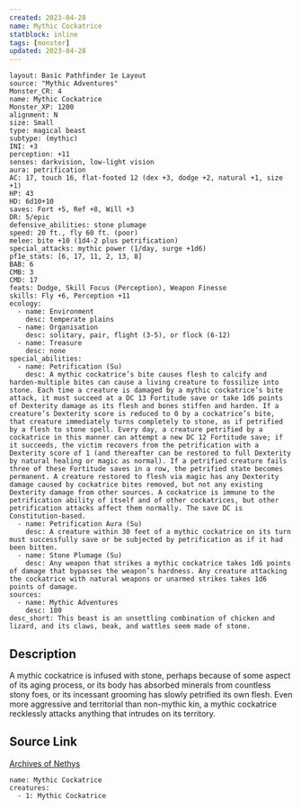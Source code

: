 ```yaml
---
created: 2023-04-28
name: Mythic Cockatrice
statblock: inline
tags: [monster]
updated: 2023-04-28
---
```

```statblock
layout: Basic Pathfinder 1e Layout
source: "Mythic Adventures"
Monster_CR: 4
name: Mythic Cockatrice
Monster_XP: 1200
alignment: N
size: Small
type: magical beast
subtype: (mythic)
INI: +3
perception: +11
senses: darkvision, low-light vision
aura: petrification
AC: 17, touch 16, flat-footed 12 (dex +3, dodge +2, natural +1, size +1)
HP: 43
HD: 6d10+10
saves: Fort +5, Ref +8, Will +3
DR: 5/epic
defensive_abilities: stone plumage
speed: 20 ft., fly 60 ft. (poor)
melee: bite +10 (1d4-2 plus petrification)
special_attacks: mythic power (1/day, surge +1d6)
pf1e_stats: [6, 17, 11, 2, 13, 8]
BAB: 6
CMB: 3
CMD: 17
feats: Dodge, Skill Focus (Perception), Weapon Finesse
skills: Fly +6, Perception +11
ecology:
  - name: Environment
    desc: temperate plains
  - name: Organisation
    desc: solitary, pair, flight (3-5), or flock (6-12)
  - name: Treasure
    desc: none
special_abilities:
  - name: Petrification (Su)
    desc: A mythic cockatrice’s bite causes flesh to calcify and harden-multiple bites can cause a living creature to fossilize into stone. Each time a creature is damaged by a mythic cockatrice’s bite attack, it must succeed at a DC 13 Fortitude save or take 1d6 points of Dexterity damage as its flesh and bones stiffen and harden. If a creature’s Dexterity score is reduced to 0 by a cockatrice’s bite, that creature immediately turns completely to stone, as if petrified by a flesh to stone spell. Every day, a creature petrified by a cockatrice in this manner can attempt a new DC 12 Fortitude save; if it succeeds, the victim recovers from the petrification with a Dexterity score of 1 (and thereafter can be restored to full Dexterity by natural healing or magic as normal). If a petrified creature fails three of these Fortitude saves in a row, the petrified state becomes permanent. A creature restored to flesh via magic has any Dexterity damage caused by cockatrice bites removed, but not any existing Dexterity damage from other sources. A cockatrice is immune to the petrification ability of itself and of other cockatrices, but other petrification attacks affect them normally. The save DC is Constitution-based.
  - name: Petrification Aura (Su)
    desc: A creature within 30 feet of a mythic cockatrice on its turn must successfully save or be subjected by petrification as if it had been bitten.
  - name: Stone Plumage (Su)
    desc: Any weapon that strikes a mythic cockatrice takes 1d6 points of damage that bypasses the weapon’s hardness. Any creature attacking the cockatrice with natural weapons or unarmed strikes takes 1d6 points of damage.
sources:
  - name: Mythic Adventures
    desc: 180
desc_short: This beast is an unsettling combination of chicken and lizard, and its claws, beak, and wattles seem made of stone.
```
## Description
A mythic cockatrice is infused with stone, perhaps because of some aspect of its aging process, or its body has absorbed minerals from countless stony foes, or its incessant grooming has slowly petrified its own flesh. Even more aggressive and territorial than non-mythic kin, a mythic cockatrice recklessly attacks anything that intrudes on its territory.
## Source Link
[Archives of Nethys](https://aonprd.com/MythicMonsterDisplay.aspx?ItemName=Cockatrice)
```encounter-table
name: Mythic Cockatrice
creatures:
  - 1: Mythic Cockatrice
```
